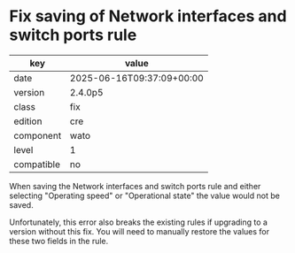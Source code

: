 [//]: # (werk v2)
# Fix saving of Network interfaces and switch ports rule

key        | value
---------- | ---
date       | 2025-06-16T09:37:09+00:00
version    | 2.4.0p5
class      | fix
edition    | cre
component  | wato
level      | 1
compatible | no

When saving the Network interfaces and switch ports rule and either
selecting "Operating speed" or "Operational state" the value would
not be saved.

Unfortunately, this error also breaks the existing rules if upgrading
to a version without this fix. You will need to manually restore the values
for these two fields in the rule.
